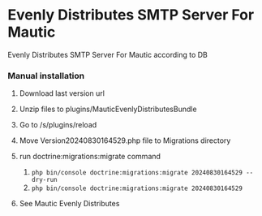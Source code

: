 # Evenly Distributes SMTP Server For Mautic
Evenly Distributes SMTP Server For Mautic according to DB
### Manual installation
1. Download last version url
2. Unzip files to plugins/MauticEvenlyDistributesBundle
3. Go to /s/plugins/reload
4. Move Version20240830164529.php file to Migrations directory
5. run doctrine:migrations:migrate command

   1. `php bin/console doctrine:migrations:migrate 20240830164529 --dry-run`
   2. `php bin/console doctrine:migrations:migrate 20240830164529`

6. See Mautic Evenly Distributes
